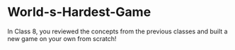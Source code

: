 # World-s-Hardest-Game
In Class 8, you reviewed the concepts from the previous classes and built a new game on your own from scratch!
